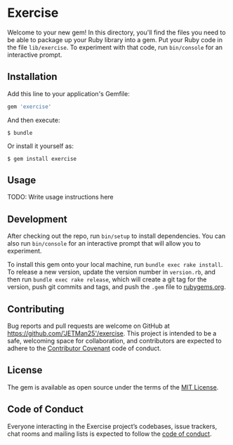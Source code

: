 # Exercise

Welcome to your new gem! In this directory, you'll find the files you need to be able to package up your Ruby library into a gem. Put your Ruby code in the file `lib/exercise`. To experiment with that code, run `bin/console` for an interactive prompt.



## Installation

Add this line to your application's Gemfile:

```ruby
gem 'exercise'
```

And then execute:

    $ bundle

Or install it yourself as:

    $ gem install exercise

## Usage

TODO: Write usage instructions here

## Development

After checking out the repo, run `bin/setup` to install dependencies. You can also run `bin/console` for an interactive prompt that will allow you to experiment.

To install this gem onto your local machine, run `bundle exec rake install`. To release a new version, update the version number in `version.rb`, and then run `bundle exec rake release`, which will create a git tag for the version, push git commits and tags, and push the `.gem` file to [rubygems.org](https://rubygems.org).

## Contributing

Bug reports and pull requests are welcome on GitHub at https://github.com/'JETMan25'/exercise. This project is intended to be a safe, welcoming space for collaboration, and contributors are expected to adhere to the [Contributor Covenant](http://contributor-covenant.org) code of conduct.

## License

The gem is available as open source under the terms of the [MIT License](https://opensource.org/licenses/MIT).

## Code of Conduct

Everyone interacting in the Exercise project’s codebases, issue trackers, chat rooms and mailing lists is expected to follow the [code of conduct](https://github.com/'JETMan25'/exercise/blob/master/CODE_OF_CONDUCT.md).

